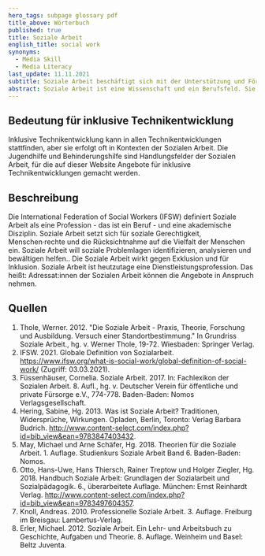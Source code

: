 ```yaml
---
hero_tags: subpage glossary pdf
title_above: Wörterbuch
published: true
title: Soziale Arbeit
english_title: social work
synonyms:
  - Media Skill
  - Media Literacy
last_update: 11.11.2021
subtitle: Soziale Arbeit beschäftigt sich mit der Unterstützung und Förderung von Menschen in schwierigen Lebenslagen.
abstract: Soziale Arbeit ist eine Wissenschaft und ein Berufsfeld. Sie beinhaltet Sozialpädagogik und Sozialarbeit und richtet den Blick auf Menschen, die in schwierigen Verhältnissen leben. Die Soziale Arbeit entwickelt Konzepte und Dienstleistungen, um die Lebensqualität dieser Menschen zu verbessern und ihre Teilhabe an der Gesellschaft zu fördern. Ziel ist es, allen ein selbstbestimmtes und freies Leben zu ermöglichen – auch unter problematischen Umständen.
---
```


## Bedeutung für inklusive Technikentwicklung

Inklusive Technikentwicklung kann in allen Technikentwicklungen stattfinden, aber sie erfolgt oft in Kontexten der Sozialen Arbeit. Die Jugendhilfe und Behinderungshilfe sind Handlungsfelder der Sozialen Arbeit, für die auf dieser Website Angebote für inklusive Technikentwicklungen gemacht werden.

## Beschreibung

Die International Federation of Social Workers (IFSW) definiert Soziale Arbeit als eine Profession - das ist ein Beruf - und eine akademische Disziplin. Soziale Arbeit setzt sich für soziale Gerechtigkeit, Menschen·rechte und die Rücksichtnahme auf die Vielfalt der Menschen ein. Soziale Arbeit will soziale Problemlagen identifizieren, analysieren und bewältigen helfen.. Die Soziale Arbeit wirkt gegen Exklusion und für Inklusion. Soziale Arbeit ist heutzutage eine Dienstleistungsprofession. Das heißt: Adressat:innen der Sozialen Arbeit können die Angebote in Anspruch nehmen.

## Quellen

1. Thole, Werner. 2012. "Die Soziale Arbeit - Praxis, Theorie, Forschung und Ausbildung. Versuch einer Standortbestimmung." In Grundriss Soziale Arbeit., hg. v. Werner Thole, 19-72. Wiesbaden: Springer Verlag.
2. IFSW. 2021. Globale Definition von Sozialarbeit. https://www.ifsw.org/what-is-social-work/global-definition-of-social-work/ (Zugriff: 03.03.2021).
3. Füssenhäuser, Cornelia. Soziale Arbeit. 2017. In: Fachlexikon der Sozialen Arbeit. 8. Aufl., hg. v. Deutscher Verein für öffentliche und private Fürsorge e.V., 774-778. Baden-Baden: Nomos Verlagsgesellschaft.
4. Hering, Sabine, Hg. 2013. Was ist Soziale Arbeit? Traditionen, Widersprüche, Wirkungen. Opladen, Berlin, Toronto: Verlag Barbara Budrich. http://www.content-select.com/index.php?id=bib_view&ean=9783847403432.
5. May, Michael und Arne Schäfer, Hg. 2018. Theorien für die Soziale Arbeit. 1. Auflage. Studienkurs Soziale Arbeit Band 6. Baden-Baden: Nomos.
6. Otto, Hans-Uwe, Hans Thiersch, Rainer Treptow und Holger Ziegler, Hg. 2018. Handbuch Soziale Arbeit: Grundlagen der Sozialarbeit und Sozialpädagogik. 6., überarbeitete Auflage. München: Ernst Reinhardt Verlag. http://www.content-select.com/index.php?id=bib_view&ean=9783497604357.
7. Knoll, Andreas. 2010. Professionelle Soziale Arbeit. 3. Auflage. Freiburg im Breisgau: Lambertus-Verlag.
8. Erler, Michael. 2012. Soziale Arbeit. Ein Lehr- und Arbeitsbuch zu Geschichte, Aufgaben und Theorie. 8. Auflage. Weinheim und Basel: Beltz Juventa.
